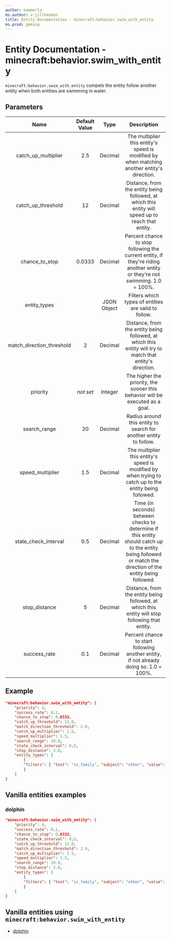 ```yaml
---
author: mammerla
ms.author: v-jillheaden
title: Entity Documentation - minecraft:behavior.swim_with_entity
ms.prod: gaming
---
```


# Entity Documentation - minecraft:behavior.swim_with_entity

`minecraft:behavior.swim_with_entity` compels the entity follow another entity when both entities are swimming in water.

## Parameters

|Name| Default Value| Type| Description|
|:-----------:|:-----------:|:-----------:|:-----------:|
|catch_up_multiplier| 2.5| Decimal| The multiplier this entity's speed is modified by when matching another entity's direction.|
|catch_up_threshold| 12| Decimal| Distance, from the entity being followed, at which this entity will speed up to reach that entity.|
|chance_to_stop| 0.0333| Decimal| Percent chance to stop following the current entity, if they're riding another entity or they're not swimming. 1.0 = 100%.|
| entity_types| | JSON Object| Filters which types of entities are valid to follow.|
|match_direction_threshold| 2| Decimal| Distance, from the entity being followed, at which this entity will try to match that entity's direction.|
|priority|*not set*|Integer|The higher the priority, the sooner this behavior will be executed as a goal.|
|search_range| 20| Decimal| Radius around this entity to search for another entity to follow.|
|speed_multiplier| 1.5| Decimal| The multiplier this entity's speed is modified by when trying to catch up to the entity being followed.|
|state_check_interval| 0.5| Decimal| Time (in seconds) between checks to determine if this entity should catch up to the entity being followed or match the direction of the entity being followed.|
|stop_distance| 5| Decimal| Distance, from the entity being followed, at which this entity will stop following that entity.|
success_rate| 0.1| Decimal| Percent chance to start following another entity, if not already doing so. 1.0 = 100%.|


## Example

```json
"minecraft:behavior.swim_with_entity": {
    "priority": 4,
    "success_rate": 0.1,
    "chance_to_stop": 0.0333,
    "catch_up_threshold": 12.0,
    "match_direction_threshold": 2.0,
    "catch_up_multiplier": 2.5,
    "speed_multiplier": 1.5,
    "search_range": 20.0,
    "state_check_interval": 0.5,
    "stop_distance": 5.0,
    "entity_types": [
        {
        "filters": { "test": "is_family", "subject": "other", "value": "player" }
        }
    ]
}
```

## Vanilla entities examples

### dolphin

```json
"minecraft:behavior.swim_with_entity": {
    "priority": 4,
    "success_rate": 0.1,
    "chance_to_stop": 0.0333,
    "state_check_interval": 0.5,
    "catch_up_threshold": 12.0,
    "match_direction_threshold": 2.0,
    "catch_up_multiplier": 2.5,
    "speed_multiplier": 1.5,
    "search_range": 20.0,
    "stop_distance": 5.0,
    "entity_types": [
        {
        "filters": { "test": "is_family", "subject": "other", "value": "player" }
        }
    ]
}
```

## Vanilla entities using `minecraft:behavior.swim_with_entity`

- [dolphin](../../../../Source/VanillaBehaviorPack_Snippets/entities/dolphin.md)
